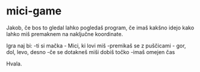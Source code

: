 # mici-game

Jakob, če bos to gledal lahko pogledaš program, če imaš kakšno idejo kako lahko miš premaknem na naključne koordinate.

Igra naj bi:
-ti si mačka - Mici, ki lovi miš
-premikaš se z puščicami - gor, dol, levo, desno
-če se dotakneš miši dobiš točko
-imaš omejen čas

Hvala.
